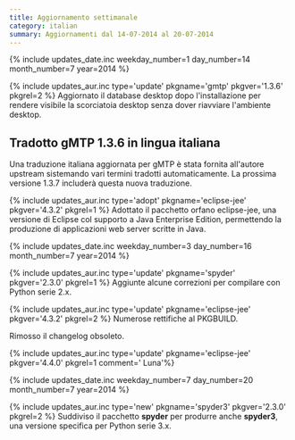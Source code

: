 ```yaml
---
title: Aggiornamento settimanale
category: italian
summary: Aggiornamenti dal 14-07-2014 al 20-07-2014
---
```


{% include updates_date.inc weekday_number=1 day_number=14 month_number=7 year=2014 %}

{% include updates_aur.inc type='update' pkgname='gmtp' pkgver='1.3.6' pkgrel=2 %}
Aggiornato il database desktop dopo l'installazione per rendere visibile la
scorciatoia desktop senza dover riavviare l'ambiente desktop.

## Tradotto gMTP 1.3.6 in lingua italiana
Una traduzione italiana aggiornata per gMTP è stata fornita all'autore upstream
sistemando vari termini tradotti automaticamente. La prossima versione 1.3.7
includerà questa nuova traduzione.

{% include updates_aur.inc type='adopt' pkgname='eclipse-jee' pkgver='4.3.2' pkgrel=1 %}
Adottato il pacchetto orfano eclipse-jee, una versione di Eclipse col supporto
a Java Enterprise Edition, permettendo la produzione di applicazioni web server
scritte in Java.

{% include updates_date.inc weekday_number=3 day_number=16 month_number=7 year=2014 %}

{% include updates_aur.inc type='update' pkgname='spyder' pkgver='2.3.0' pkgrel=1 %}
Aggiunte alcune correzioni per compilare con Python serie 2.x.

{% include updates_aur.inc type='update' pkgname='eclipse-jee' pkgver='4.3.2' pkgrel=2 %}
Numerose rettifiche al PKGBUILD.

Rimosso il changelog obsoleto.

{% include updates_aur.inc type='update' pkgname='eclipse-jee' pkgver='4.4.0' pkgrel=1 comment=' Luna'%}

{% include updates_date.inc weekday_number=7 day_number=20 month_number=7 year=2014 %}

{% include updates_aur.inc type='new' pkgname='spyder3' pkgver='2.3.0' pkgrel=2 %}
Suddiviso il pacchetto **spyder** per produrre anche **spyder3**, una versione
specifica per Python serie 3.x.
